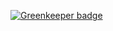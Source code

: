 

[![Greenkeeper badge](https://badges.greenkeeper.io/VitorLuizC/star-point.svg?token=72b73ace65d414c54003252332cc649e7a2c53b6c0dc8c2bdc5d8777b75ed323&ts=1497512731297)](https://greenkeeper.io/)